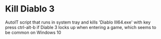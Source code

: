 # Kill Diablo 3
AutoIT script that runs in system tray and kills 'Diablo III64.exe' with key press ctrl-alt-b if Diable 3 locks up when entering a game, which seems to be common on Windows 10
